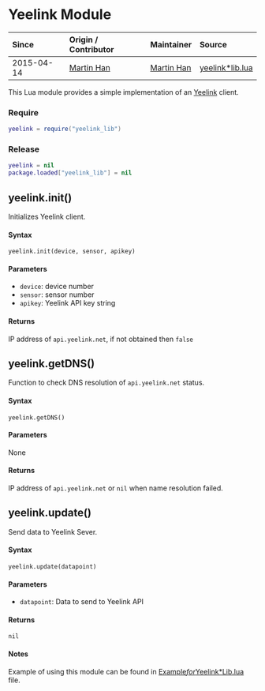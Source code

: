 # Yeelink Module
| Since  | Origin / Contributor  | Maintainer  | Source  |
| :----- | :-------------------- | :---------- | :------ |
| 2015-04-14 | [Martin Han](https://github.com/MarsTechHAN) | [Martin Han](https://github.com/MarsTechHAN) | [yeelink*lib.lua](../../lua*modules/yeelink/yeelink_lib.lua) |

This Lua module provides a simple implementation of an [Yeelink](http://www.yeelink.net/) client.

### Require
```lua
yeelink = require("yeelink_lib")
```

### Release
```lua
yeelink = nil
package.loaded["yeelink_lib"] = nil
```

## yeelink.init()
Initializes Yeelink client.

#### Syntax
`yeelink.init(device, sensor, apikey)`

#### Parameters
- `device`: device number
- `sensor`: sensor number
- `apikey`: Yeelink API key string

#### Returns
IP address of `api.yeelink.net`, if not obtained then `false`

## yeelink.getDNS()
Function to check DNS resolution of `api.yeelink.net` status.

#### Syntax
`yeelink.getDNS()`

#### Parameters
None

#### Returns
IP address of `api.yeelink.net` or `nil` when name resolution failed.

## yeelink.update()
Send data to Yeelink Sever.

#### Syntax
`yeelink.update(datapoint)`

#### Parameters
- `datapoint`: Data to send to Yeelink API

#### Returns
`nil`

#### Notes
Example of using this module can be found in [Example*for*Yeelink*Lib.lua](../../lua*modules/yeelink/Example*for*Yeelink_Lib.lua) file.
